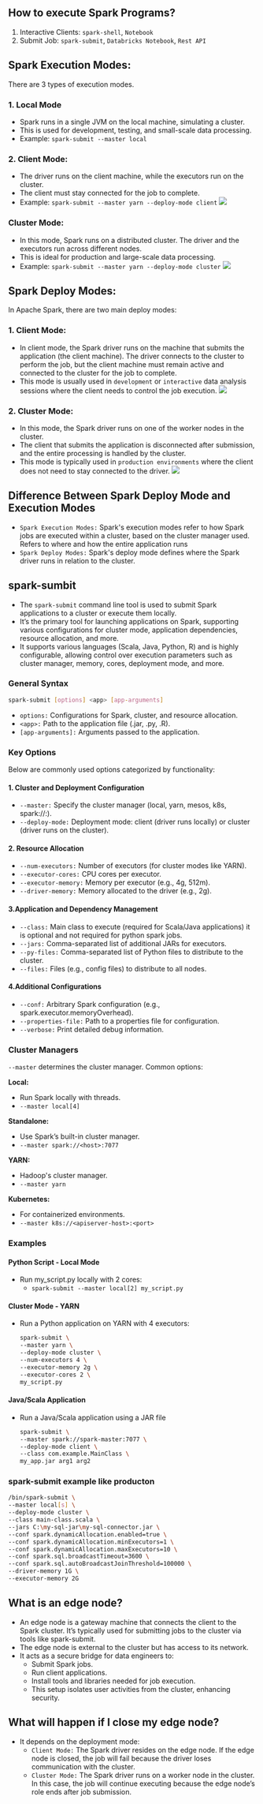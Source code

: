 ## How to execute Spark Programs?
1. Interactive Clients: `spark-shell`, `Notebook`
2. Submit Job: `spark-submit`, `Databricks Notebook`, `Rest API`


## Spark Execution Modes:
There are 3 types of execution modes.
### 1. Local Mode
- Spark runs in a single JVM on the local machine, simulating a cluster. 
- This is used for development, testing, and small-scale data processing.
- Example: `spark-submit --master local`

### 2. Client Mode:
- The driver runs on the client machine, while the executors run on the cluster. 
- The client must stay connected for the job to complete.
- Example: `spark-submit --master yarn --deploy-mode client`
  ![](https://github.com/rohish-zade/PySpark/blob/main/materials/client-mode-execution.png)


### Cluster Mode:
- In this mode, Spark runs on a distributed cluster. The driver and the executors run across different nodes. 
- This is ideal for production and large-scale data processing.
- Example: `spark-submit --master yarn --deploy-mode cluster`
  ![](https://github.com/rohish-zade/PySpark/blob/main/materials/cluster-mode-execution.png)


## Spark Deploy Modes:
In Apache Spark, there are two main deploy modes:
### 1. Client Mode:
- In client mode, the Spark driver runs on the machine that submits the application (the client machine). The driver connects to the cluster to perform the job, but the client machine must remain active and connected to the cluster for the job to complete.
- This mode is usually used in `development` or `interactive` data analysis sessions where the client needs to control the job execution.
  ![](https://github.com/rohish-zade/PySpark/blob/main/materials/client-deploy-mode.png)

### 2. Cluster Mode:
- In this mode, the Spark driver runs on one of the worker nodes in the cluster. 
- The client that submits the application is disconnected after submission, and the entire processing is handled by the cluster.
- This mode is typically used in `production environments` where the client does not need to stay connected to the driver.
  ![](https://github.com/rohish-zade/PySpark/blob/main/materials/cluster-mode.png)

## Difference Between Spark Deploy Mode and Execution Modes
- `Spark Execution Modes:` Spark's execution modes refer to how Spark jobs are executed within a cluster, based on the cluster manager used. Refers to where and how the entire application runs
-  `Spark Deploy Modes:` Spark's deploy mode defines where the Spark driver runs in relation to the cluster.


## spark-sumbit
- The `spark-submit` command line tool is used to submit Spark applications to a cluster or execute them locally. 
- It’s the primary tool for launching applications on Spark, supporting various configurations for cluster mode, application dependencies, resource allocation, and more.
- It supports various languages (Scala, Java, Python, R) and is highly configurable, allowing control over execution parameters such as cluster manager, memory, cores, deployment mode, and more.

### General Syntax
  ```bash
  spark-submit [options] <app> [app-arguments]
  ```
- `options:` Configurations for Spark, cluster, and resource allocation.
- `<app>:` Path to the application file (.jar, .py, .R).
- `[app-arguments]:` Arguments passed to the application.

### Key Options
Below are commonly used options categorized by functionality:

#### 1. Cluster and Deployment Configuration
- `--master:` Specify the cluster manager (local, yarn, mesos, k8s, spark://<host>:<port>).
- `--deploy-mode:` Deployment mode: client (driver runs locally) or cluster (driver runs on the cluster).

#### 2. Resource Allocation
- `--num-executors:` Number of executors (for cluster modes like YARN).
- `--executor-cores:` CPU cores per executor.
- `--executor-memory:` Memory per executor (e.g., 4g, 512m).
- `--driver-memory:` Memory allocated to the driver (e.g., 2g).

#### 3.Application and Dependency Management
- `--class:` Main class to execute (required for Scala/Java applications) it is optional and not required for python spark jobs.
- `--jars:` Comma-separated list of additional JARs for executors.
- `--py-files:`	Comma-separated list of Python files to distribute to the cluster.
- `--files:` Files (e.g., config files) to distribute to all nodes.

#### 4.Additional Configurations
- `--conf:` Arbitrary Spark configuration (e.g., spark.executor.memoryOverhead).
- `--properties-file:` Path to a properties file for configuration.
- `--verbose:` Print detailed debug information.

### Cluster Managers
`--master` determines the cluster manager. Common options:

**Local:** 
- Run Spark locally with threads.
- `--master local[4]`

**Standalone:** 
- Use Spark’s built-in cluster manager.
- `--master spark://<host>:7077`

**YARN:** 
- Hadoop's cluster manager.
- `--master yarn`

**Kubernetes:**
- For containerized environments.
- `--master k8s://<apiserver-host>:<port>`


### Examples

#### Python Script - Local Mode
- Run my_script.py locally with 2 cores: 
  - `spark-submit --master local[2] my_script.py`

#### Cluster Mode - YARN
- Run a Python application on YARN with 4 executors:
  ```bash
  spark-submit \
  --master yarn \
  --deploy-mode cluster \
  --num-executors 4 \
  --executor-memory 2g \
  --executor-cores 2 \
  my_script.py
  ```

#### Java/Scala Application
- Run a Java/Scala application using a JAR file
  ```bash
  spark-submit \
  --master spark://spark-master:7077 \
  --deploy-mode client \
  --class com.example.MainClass \
  my_app.jar arg1 arg2
  ```

### spark-submit example like producton

  ```bash
  /bin/spark-submit \
  --master local[s] \
  --deploy-mode cluster \
  --class main-class.scala \
  --jars C:\my-sql-jar\my-sql-connector.jar \
  --conf spark.dynamicAllocation.enabled=true \
  --conf spark.dynamicAllocation.minExecutors=1 \
  --conf spark.dynamicAllocation.maxExecutors=10 \
  --conf spark.sql.broadcastTimeout=3600 \
  --conf spark.sql.autoBroadcastJoinThreshold=100000 \
  --driver-memory 1G \
  --executor-memory 2G
  ```

## What is an edge node?
- An edge node is a gateway machine that connects the client to the Spark cluster. It’s typically used for submitting jobs to the cluster via tools like spark-submit. 
- The edge node is external to the cluster but has access to its network. 
- It acts as a secure bridge for data engineers to:
  - Submit Spark jobs.
  - Run client applications.
  - Install tools and libraries needed for job execution.
  - This setup isolates user activities from the cluster, enhancing security.


## What will happen if I close my edge node?
- It depends on the deployment mode:
  - `Client Mode:` The Spark driver resides on the edge node. If the edge node is closed, the job will fail because the driver loses communication with the cluster.
  - `Cluster Mode:` The Spark driver runs on a worker node in the cluster. In this case, the job will continue executing because the edge node’s role ends after job submission.